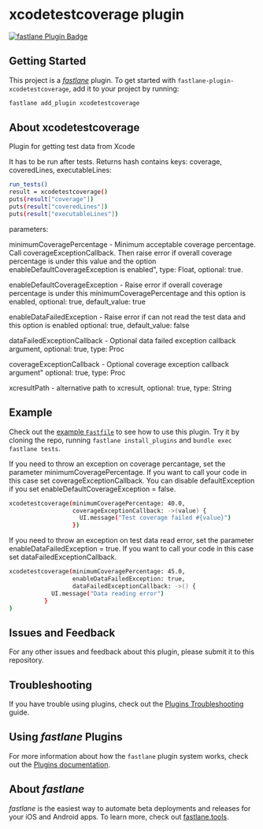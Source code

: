 # xcodetestcoverage plugin

[![fastlane Plugin Badge](https://rawcdn.githack.com/fastlane/fastlane/master/fastlane/assets/plugin-badge.svg)](https://rubygems.org/gems/fastlane-plugin-xcodetestcoverage)

## Getting Started

This project is a [_fastlane_](https://github.com/fastlane/fastlane) plugin. To get started with `fastlane-plugin-xcodetestcoverage`, add it to your project by running:

```bash
fastlane add_plugin xcodetestcoverage
```

## About xcodetestcoverage

Plugin for getting test data from Xcode

It has to be run after tests.
Returns hash contains keys: coverage, coveredLines, executableLines:

```bash
run_tests()
result = xcodetestcoverage()
puts(result["coverage"])
puts(result["coveredLines"])
puts(result["executableLines"])	
```

parameters: 

minimumCoveragePercentage - Minimum acceptable coverage percentage. Call coverageExceptionCallback. Then raise error if overall coverage percentage is under this value and the option enableDefaultCoverageException is enabled", type: Float, optional: true.

enableDefaultCoverageException - Raise error if overall coverage percentage is under this minimumCoveragePercentage and this option is enabled, optional: true, default_value: true

enableDataFailedException - Raise error if can not read the test data and this option is enabled optional: true, default_value: false

dataFailedExceptionCallback - Optional data failed exception callback argument, optional: true,
type: Proc

coverageExceptionCallback - Optional coverage exception callback argument" optional: true, type: Proc

xcresultPath - alternative path to xcresult, optional: true, type: String

## Example

Check out the [example `Fastfile`](fastlane/Fastfile) to see how to use this plugin. Try it by cloning the repo, running `fastlane install_plugins` and `bundle exec fastlane tests`.

If you need to throw an exception on coverage percantage, set the parameter minimumCoveragePercentage. If you want to call your code in this case set coverageExceptionCallback. 
You can disable defaultException if you set enableDefaultCoverageException = false.

```bash
xcodetestcoverage(minimumCoveragePercentage: 40.0,
                  coverageExceptionCallback: ->(value) { 
                  	UI.message("Test coverage failed #{value}") 
                  })
```

If you need to throw an exception on test data read error, set the parameter enableDataFailedException = true. If you want to call your code in this case set dataFailedExceptionCallback.

```bash
xcodetestcoverage(minimumCoveragePercentage: 45.0,
                  enableDataFailedException: true,
                  dataFailedExceptionCallback: ->() { 
			UI.message("Data reading error")
		  }
)
```


## Issues and Feedback

For any other issues and feedback about this plugin, please submit it to this repository.

## Troubleshooting

If you have trouble using plugins, check out the [Plugins Troubleshooting](https://docs.fastlane.tools/plugins/plugins-troubleshooting/) guide.

## Using _fastlane_ Plugins

For more information about how the `fastlane` plugin system works, check out the [Plugins documentation](https://docs.fastlane.tools/plugins/create-plugin/).

## About _fastlane_

_fastlane_ is the easiest way to automate beta deployments and releases for your iOS and Android apps. To learn more, check out [fastlane.tools](https://fastlane.tools).
